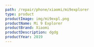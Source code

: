 ```yaml
---
path: /repair/phone/xiaomi/mi9explorer
type: product
productImage: img/mi9expl.png
productName: Mi 9 Explorer
productBrand: Xiaomi
productDescription: dgdg
productYear: 2019
---
```

